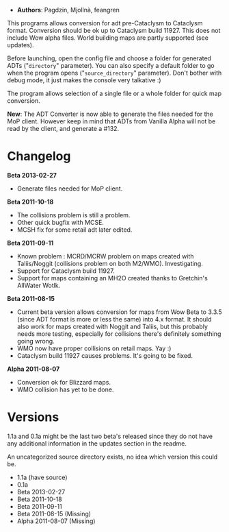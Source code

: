 - **Authors**: Pagdzin, Mjollnà, feangren

This programs allows conversion for adt pre-Cataclysm to Cataclysm format. Conversion should be ok up to Cataclysm build 11927. This does not include Wow alpha files. World building maps are partly supported (see updates). 

Before launching, open the config file and choose a folder for generated ADTs ("`directory`" parameter). You can also specify a default folder to go when the program opens ("`source_directory`" parameter). Don't bother with debug mode, it just makes the console very talkative :)

The program allows selection of a single file or a whole folder for quick map conversion.

**New**: The ADT Converter is now able to generate the files needed for the MoP client. However keep in mind that ADTs from Vanilla Alpha will not be read by the client, and generate a #132.

# Changelog

**Beta 2013-02-27**
- Generate files needed for MoP client.

**Beta 2011-10-18**
- The collisions problem is still a problem.
- Other quick bugfix with MCSE.
- MCSH fix for some retail adt later edited.

**Beta 2011-09-11**
- Known problem : MCRD/MCRW problem on maps created with Taliis/Noggit (collisions problem on both M2/WMO). Investigating. 
- Support for Cataclysm build 11927.
- Support for maps containing an MH2O created thanks to Gretchin's AllWater Wotlk.

**Beta 2011-08-15**
- Current beta version allows conversion for maps from Wow Beta to 3.3.5 (since ADT format is more or less the same) into 4.x format. It should also work for maps created with Noggit and Taliis, but this probably needs more testing, especially for collisions there's definitely something going wrong.
- WMO now have proper collisions on retail maps. Yay :) 
- Cataclysm build 11927 causes problems. It's going to be fixed.

**Alpha 2011-08-07**
- Conversion ok for Blizzard maps.
- WMO collision has yet to be done.

# Versions

1.1a and 0.1a might be the last two beta's released since they do not have any additional information in the updates section in the readme.

An uncategorized source directory exists, no idea which version this could be.

- 1.1a (have source)
- 0.1a
- Beta 2013-02-27
- Beta 2011-10-18
- Beta 2011-09-11
- Beta 2011-08-15 (Missing)
- Alpha 2011-08-07 (Missing)